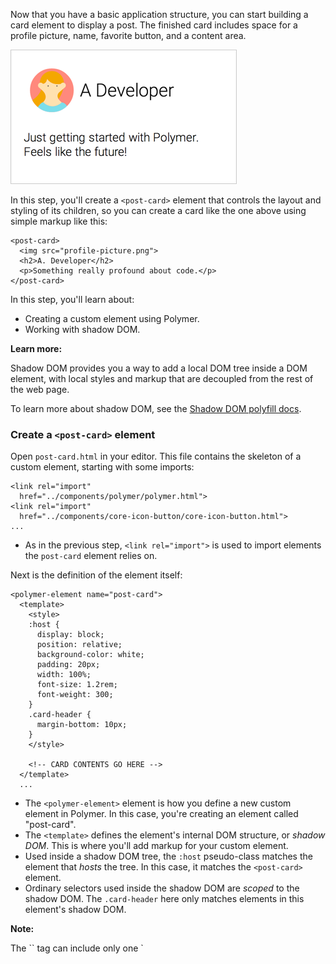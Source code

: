 <toc-element></toc-element>

Now that you have a basic application structure, you can start building a card element to display a post. The finished card includes space for a profile picture, name, favorite button, and a content area.

<div layout vertical center>
  <img class="sample" src="img/s3-card.png" style="border: 1px solid #ccc;">
</div>

In this step, you'll create a `<post-card>` element that controls the layout and styling of its children, so you can create a card like the one above using simple markup like this:
 
    <post-card>
      <img src="profile-picture.png">
      <h2>A. Developer</h2>
      <p>Something really profound about code.</p>
    </post-card>

In this step, you'll learn about:

-   Creating a custom element using Polymer.
-   Working with shadow DOM.

<aside class="callout">
  <b>Learn more:</b>

  <p>Shadow DOM provides you a way to add a local DOM tree
  inside a DOM element, with local styles and markup that are decoupled from the rest of the web page.</p>
  <p>To learn more about shadow DOM, see the <a href="//polymer-project.org/platform/shadow-dom.html">
  Shadow DOM polyfill docs</a>.</p>
</aside>

### Create a `<post-card>` element

Open `post-card.html` in your editor. This file contains the skeleton of a custom element, starting with some imports:

```side-by-side
<link rel="import" 
  href="../components/polymer/polymer.html">
<link rel="import" 
  href="../components/core-icon-button/core-icon-button.html">
...
```

<ul class="side-by-side">
  <li>As in the previous step, <code>&lt;link rel="import"&gt;</code> is used to import elements the <code>post-card</code> element relies on.</li>
</ul>

Next is the definition of the element itself:

```side-by-side
<polymer-element name="post-card">
  <template>
    <style>
    :host {
      display: block;
      position: relative;
      background-color: white;
      padding: 20px;
      width: 100%;
      font-size: 1.2rem;
      font-weight: 300;
    }
    .card-header {
      margin-bottom: 10px;
    }
    </style>

    <!-- CARD CONTENTS GO HERE -->
  </template>
  ...
```

<ul class="side-by-side">
  <li>The <code>&lt;polymer-element&gt;</code> element is how you define a new custom element in Polymer. In this case, you're creating an element called
  "post-card".</li>
<li>The <code>&lt;template&gt;</code> defines the element's internal DOM structure, or <em>shadow DOM</em>. This is where 
    you'll add markup for your custom element.</li>
<li>Used inside a shadow DOM tree, the <code>:host</code> pseudo-class matches the element that <em>hosts</em> 
    the tree. In this case, it matches the <code>&lt;post-card&gt;</code> element.</li>
<li>Ordinary selectors used inside the shadow DOM are 
    <em>scoped</em> to the shadow DOM. The <code>.card-header</code> here only matches elements in this element's shadow DOM.</li>
</ul>

<aside class="callout">
  <b>Note:</b>

  <p>The `<polymer-element>` tag can include only one `<template>` tag as a _direct_ descendant.
This tag defines the shadow DOM for the element. Other `<template>` tags may be nested inside the outer
template tag.</p>
</aside>

At the end of the element definition is a `<script>` tag:

```side-by-side
  <script>
  Polymer({});
  </script>
</polymer-element>
```

<ul class="side-by-side">
<li>The <code>Polymer</code> call at the end of the file <em>registers</em> the element so it's recognized by the browser. You'll do more with this in a later step as well.</li>
</ul>

<aside class="callout">
  <b>Learn More:</b>

  <p>When you create an instance of <code>&lt;post-card&gt;</code>, the contents from its shadow DOM <code>&lt;template&gt;</code> are inserted as the element's <em>shadow root</em>. These elements are rendered in the browser, but are not included in the element's <code>children</code> collection.</p>
  <p>By default, any children added by the user don't render. For example:</p>
  <pre>&lt;post-card&gt;&lt;h3&gt;Hello!&lt;/h3&gt;&lt;/post-card&gt;</pre>

  <p>Creates a <code>&lt;post-card&gt;</code> with a single <code>&lt;h3&gt;</code> element as a child.
  To render the <code>&lt;h3&gt;</code> inside your <code>&lt;post-card&gt;</code>, you need to add an
  <em>insertion point</em>, which tells the browser where to render children in
  the shadow DOM tree.</p>
</aside>

<hr>

#### Create the card structure.

Find the `CARD CONTENTS GO HERE` comment and replace it with the `<div>` and
`<content>` tags shown below.

```side-by-side
<!-- Add the following code: -->
<div class="card-header" layout horizontal center>
  <content select="img"></content>
  <content select="h2"></content>
</div>
<content></content>
```

<ul class="side-by-side">
  <li>The <code>layout horizontal center</code> attributes are Polymer shorthand to
create a flexbox layout. </li>
  <li>The three <code>&lt;content&gt;</code> elements create <em>insertion points</em>. <br />
(The shadow DOM spec calls this process of selecting nodes
<em>distribution</em>).</li>
  <li>Any <code>&lt;img&gt;</code> children match the first <code>&lt;content&gt;</code> tag and are inserted
here.</li>
  <li>The second <code>&lt;content&gt;</code> tag selects any <code>h2</code> children.</li>
  <li>The final <code>&lt;content&gt;</code> tag, with no <code>select</code> attribute, selects any
nodes that haven't already been inserted. (This is probably the most
common form of <code>&lt;content&gt;</code> element.)</li>
</ul>

<aside class="callout">
  <b>Selecting content:</b>

  <p>The `select` attribute on a `content` element accepts a [limited set of 
CSS selectors](http://w3c.github.io/webcomponents/spec/shadow/#satisfying-matching-criteria). 
You can only select direct children of the host node, not descendents.</p>
</aside>

<hr>

#### Style the imported content.

There are a number of new CSS selectors to work with. The `post-card.html` 
file already includes a `:host` selector, discussed earlier, to style the 
top-level `<post-card>` element. 

To style the children added using the `<content>` element, add the 
following CSS inside the `<style>` tag after the existing rules:

```side-by-side
.card-header {
  margin-bottom: 10px;
}
/* Add the following styles: */
.card-header ::content h2 {
  margin: 0;
  font-size: 1.8rem;
  font-weight: 300;
}
.card-header ::content img {
  width: 70px;
  border-radius: 50%;
  margin: 10px;
}
</style>
```

<ul class="side-by-side">
  <li>The <code>::content</code> pseudo element selects an insertion point (created by 
  a <code>&lt;content&gt;</code> tag).  
  Here, <code>::content h2</code> selects any <code>h2</code> that's distributed through an
  insertion point.</li>
</ul>

<aside class="callout">
  <b>Note:</b>

  <p>You can't style the insertion point itself, so the 
<code>::content</code> pseudo element is always used with a descendent selector.</p>
</aside>

### Import `<post-card>` into your app

<div class="stepbystep">
  <ul>
    <li>Save the `post-card.html` file and open `index.html` in your editor.</li>
    <li>Add the import for `post-card.html` after your existing imports:</li>
  </ul>
</div>

```side-by-side
<link rel="import"
  href="../components/paper-tabs/paper-tabs.html">
<!-- Add the following import: -->
<link rel="import" href="post-card.html">
```

<ul class="side-by-side">
  <li>This makes the <code>&lt;post-card&gt;</code> element available for use in <code>index.html</code>.</li>
</ul>

<hr>

&rarr; Add a `<post-card>` element to `index.html` directly after the `<core-toolbar>` element:

```side-by-side
<!-- Add the following code: -->
<div class="container" layout vertical center>

  <post-card>
    <img width="70" height="70" 
      src="../images/avatar-07.svg">
    <h2>Another Developer</h2>
    <p>I'm composing with shadow DOM!</p>
  </post-card>
  
</div>
```

<ul class="side-by-side">
  <li>The child elements you specify here are <em>distributed</em> into the 
      <code>&lt;post-card&gt;</code> element's insertion points.</li>
</ul>

### Run the app

Hit the <img src="img/runbutton.png" class="icon"> button! Your application should now look like this:

<div layout vertical center>
  <img class="sample" src="img/s3-app.png">
</div>

The card still needs a favorite button, but it's starting to take shape. 

If something isn't working, check your work against the files in the `step-2` folder:

-   [`post-card.html`](https://github.com/Polymer/polymer-tutorial/blob/master/step-2/post-card.html)
-   [`index.html`](https://github.com/Polymer/polymer-tutorial/blob/master/step-2/index.html)

<aside class="callout">
  <b>Explore:</b>

  <p>Play around with the insertion points to get a feeling for how 
they work. Does anything change if you reorder the `<post-card>`'s children in 
`index.html`? What if you include multiple images, or add plain text? You can 
also try swapping the two `select=` attributes in `post-card.html`.</p>
</aside>

### Summary

In this step, you learned how to:

- Create a custom element using Polymer
- Work with shadow DOM

### Next up

Using Data Binding
